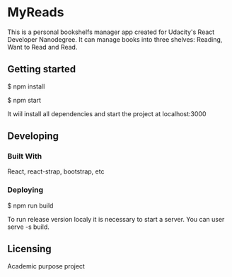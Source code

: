 # MyReads

This is a personal bookshelfs manager app created for Udacity's React Developer Nanodegree.
It can manage books into three shelves: Reading, Want to Read and Read.

## Getting started

$ npm install

$ npm start

It wiil install all dependencies and start the project at localhost:3000

## Developing

### Built With

React, react-strap, bootstrap, etc

### Deploying

$ npm run build

To run release version localy it is necessary to start a server. You can user serve -s build.

## Licensing

Academic purpose project